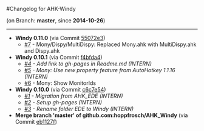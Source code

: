 #Changelog for AHK-Windy

(on Branch: **master**, since **2014-10-26**)

-----------------------------------------------------------------
 * **Windy 0.11.0** (via Commit [55072e3](https://github.com/hoppfrosch/AHK_Windy/commit/55072e30cd986939773988644a53a4af0cdb7cfc))
   * [#7](https://github.com/hoppfrosch/AHK_EDE/issues/7) - Mony/Dispy/MultiDispy: Replaced Mony.ahk with MultiDispy.ahk and Dispy.ahk
 * **Windy 0.10.1** (via Commit [f4bfda4](https://github.com/hoppfrosch/AHK_Windy/commit/f4bfda498d64f02496e0020cdcb74ab3835f8c85))
   * *[#4](https://github.com/hoppfrosch/AHK_EDE/issues/4) - Add link to gh-pages in Readme.md (INTERN)*
   * *[#5](https://github.com/hoppfrosch/AHK_EDE/issues/5) - Mony: Use new property feature from AutoHotkey 1.1.16 (INTERN)*
   * [#6](https://github.com/hoppfrosch/AHK_EDE/issues/6) - Mony: Show MonitorIds
 * **Windy 0.10.0** (via Commit [c6c7e54](https://github.com/hoppfrosch/AHK_Windy/commit/c6c7e54eb32a91883fbb31bfd083abd0c263da7a))
   * *[#1](https://github.com/hoppfrosch/AHK_EDE/issues/1) - Migration from AHK_EDE (INTERN)*
   * *[#2](https://github.com/hoppfrosch/AHK_EDE/issues/2) - Setup gh-pages (INTERN)*
   * *[#3](https://github.com/hoppfrosch/AHK_EDE/issues/3) - Rename folder EDE to Windy (INTERN)*
 * **Merge branch 'master' of github.com:hoppfrosch/AHK_Windy** (via Commit [eb1127f](https://github.com/hoppfrosch/AHK_Windy/commit/eb1127f8634a05cde68a802843113a95fda86784))

